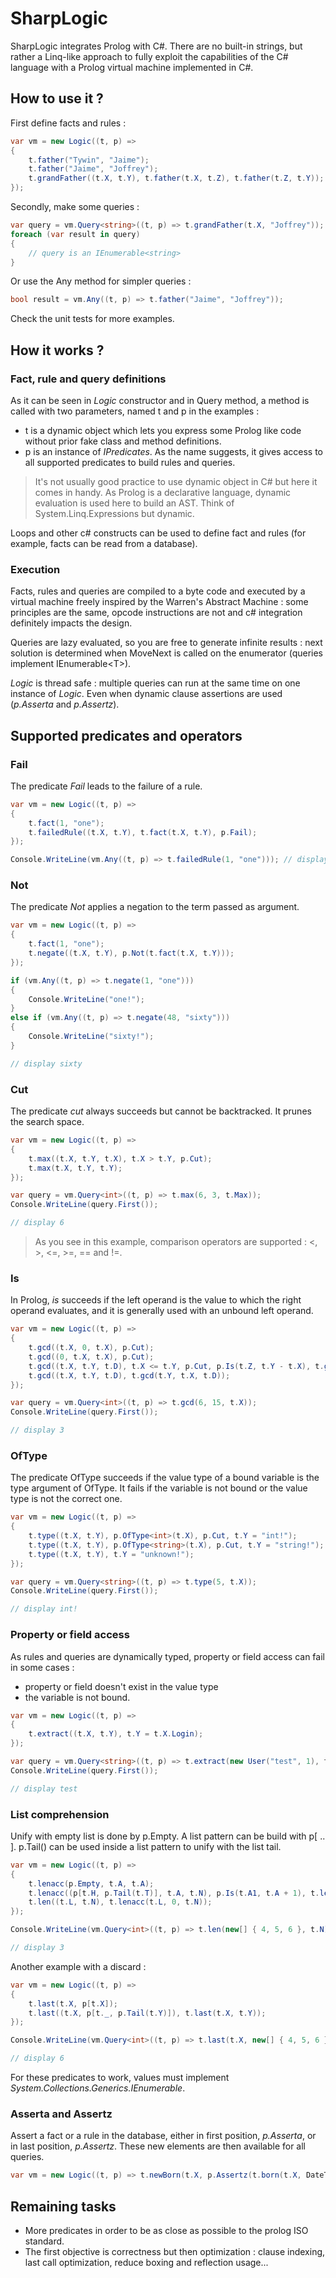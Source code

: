 # SharpLogic

SharpLogic integrates Prolog with C#. There are no built-in strings, but rather a Linq-like approach to fully exploit the capabilities of the C# language with a Prolog virtual machine implemented in C#.

## How to use it ?

First define facts and rules :

```csharp
var vm = new Logic((t, p) =>
{
    t.father("Tywin", "Jaime");
    t.father("Jaime", "Joffrey");
    t.grandFather((t.X, t.Y), t.father(t.X, t.Z), t.father(t.Z, t.Y));
});
```

Secondly, make some queries :

```csharp
var query = vm.Query<string>((t, p) => t.grandFather(t.X, "Joffrey"));
foreach (var result in query)
{
    // query is an IEnumerable<string>
}
```

Or use the Any method for simpler queries :

```csharp
bool result = vm.Any((t, p) => t.father("Jaime", "Joffrey"));
```

Check the unit tests for more examples.

## How it works ?

### Fact, rule and query definitions

As it can be seen in _Logic_ constructor and in Query method, a method is called with two parameters, named t and p in the examples :

- t is a dynamic object which lets you express some Prolog like code without prior fake class and method definitions.
- p is an instance of _IPredicates_. As the name suggests, it gives access to all supported predicates to build rules and queries.

> It's not usually good practice to use dynamic object in C# but here it comes in handy. As Prolog is a declarative language, dynamic evaluation is used here to build an AST. Think of System.Linq.Expressions but dynamic.

Loops and other c# constructs can be used to define fact and rules (for example, facts can be read from a database).

### Execution

Facts, rules and queries are compiled to a byte code and executed by a virtual machine freely inspired by the Warren's Abstract Machine : some principles are the same, opcode instructions are not and c# integration definitely impacts the design.

Queries are lazy evaluated, so you are free to generate infinite results : next solution is determined when MoveNext is called on the enumerator (queries implement IEnumerable\<T\>).

_Logic_ is thread safe : multiple queries can run at the same time on one instance of _Logic_. Even when dynamic clause assertions are used (_p.Asserta_ and _p.Assertz_).

## Supported predicates and operators

### Fail

The predicate _Fail_ leads to the failure of a rule.

```csharp
var vm = new Logic((t, p) =>
{
    t.fact(1, "one");
    t.failedRule((t.X, t.Y), t.fact(t.X, t.Y), p.Fail);
});

Console.WriteLine(vm.Any((t, p) => t.failedRule(1, "one"))); // display False
```

### Not

The predicate _Not_ applies a negation to the term passed as argument.

```csharp
var vm = new Logic((t, p) =>
{
    t.fact(1, "one");
    t.negate((t.X, t.Y), p.Not(t.fact(t.X, t.Y)));
});

if (vm.Any((t, p) => t.negate(1, "one")))
{
    Console.WriteLine("one!");
}
else if (vm.Any((t, p) => t.negate(48, "sixty")))
{
    Console.WriteLine("sixty!");
}

// display sixty
```

### Cut

The predicate _cut_ always succeeds but cannot be backtracked. It prunes the search space.

```csharp
var vm = new Logic((t, p) =>
{
    t.max((t.X, t.Y, t.X), t.X > t.Y, p.Cut);
    t.max(t.X, t.Y, t.Y);
});

var query = vm.Query<int>((t, p) => t.max(6, 3, t.Max));
Console.WriteLine(query.First());

// display 6
```

> As you see in this example, comparison operators are supported : <, >, <=, >=, == and !=.

### Is

In Prolog, _is_ succeeds if the left operand is the value to which the right operand evaluates, and it is generally used with an unbound left operand.

```csharp
var vm = new Logic((t, p) =>
{
    t.gcd((t.X, 0, t.X), p.Cut);
    t.gcd((0, t.X, t.X), p.Cut);
    t.gcd((t.X, t.Y, t.D), t.X <= t.Y, p.Cut, p.Is(t.Z, t.Y - t.X), t.gcd(t.X, t.Z, t.D));
    t.gcd((t.X, t.Y, t.D), t.gcd(t.Y, t.X, t.D));
});

var query = vm.Query<int>((t, p) => t.gcd(6, 15, t.X));
Console.WriteLine(query.First());

// display 3
```

### OfType

The predicate OfType succeeds if the value type of a bound variable is the type argument of OfType. It fails if the variable is not bound or the value type is not the correct one.

```csharp
var vm = new Logic((t, p) =>
{
    t.type((t.X, t.Y), p.OfType<int>(t.X), p.Cut, t.Y = "int!");
    t.type((t.X, t.Y), p.OfType<string>(t.X), p.Cut, t.Y = "string!");
    t.type((t.X, t.Y), t.Y = "unknown!");
});

var query = vm.Query<string>((t, p) => t.type(5, t.X));
Console.WriteLine(query.First());

// display int!
```

### Property or field access

As rules and queries are dynamically typed, property or field access can fail in some cases :

- property or field doesn't exist in the value type
- the variable is not bound.

```csharp
var vm = new Logic((t, p) =>
{
    t.extract((t.X, t.Y), t.Y = t.X.Login);
});

var query = vm.Query<string>((t, p) => t.extract(new User("test", 1), t.X));
Console.WriteLine(query.First());

// display test
```

### List comprehension

Unify with empty list is done by p.Empty.
A list pattern can be build with p[ .. ]. p.Tail() can be used inside a list pattern to unify with the list tail.

```csharp
var vm = new Logic((t, p) =>
{
    t.lenacc(p.Empty, t.A, t.A);
    t.lenacc((p[t.H, p.Tail(t.T)], t.A, t.N), p.Is(t.A1, t.A + 1), t.lenacc(t.T, t.A1, t.N));
    t.len((t.L, t.N), t.lenacc(t.L, 0, t.N));
});

Console.WriteLine(vm.Query<int>((t, p) => t.len(new[] { 4, 5, 6 }, t.N)).FirstOrDefault());

// display 3
```

Another example with a discard :

```csharp
var vm = new Logic((t, p) =>
{
    t.last(t.X, p[t.X]);
    t.last((t.X, p[t._, p.Tail(t.Y)]), t.last(t.X, t.Y));
});

Console.WriteLine(vm.Query<int>((t, p) => t.last(t.X, new[] { 4, 5, 6 })).FirstOrDefault());

// display 6
```

For these predicates to work, values must implement _System.Collections.Generics.IEnumerable_.

### Asserta and Assertz

Assert a fact or a rule in the database, either in first position, _p.Asserta_, or in last position, _p.Assertz_. These new elements are then available for all queries.

```csharp
var vm = new Logic((t, p) => t.newBorn(t.X, p.Assertz(t.born(t.X, DateTime.Now))));
```

## Remaining tasks

- More predicates in order to be as close as possible to the prolog ISO standard.
- The first objective is correctness but then optimization : clause indexing, last call optimization, reduce boxing and reflection usage...
